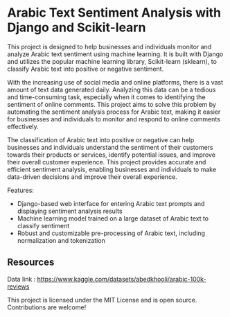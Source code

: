 # Arabic Text Sentiment Analysis with Django and Scikit-learn

This project is designed to help businesses and individuals monitor and analyze Arabic text sentiment using machine learning. It is built with Django and utilizes the popular machine learning library, Scikit-learn (sklearn), to classify Arabic text into positive or negative sentiment.

With the increasing use of social media and online platforms, there is a vast amount of text data generated daily. Analyzing this data can be a tedious and time-consuming task, especially when it comes to identifying the sentiment of online comments. This project aims to solve this problem by automating the sentiment analysis process for Arabic text, making it easier for businesses and individuals to monitor and respond to online comments effectively.

The classification of Arabic text into positive or negative can help businesses and individuals understand the sentiment of their customers towards their products or services, identify potential issues, and improve their overall customer experience. This project provides accurate and efficient sentiment analysis, enabling businesses and individuals to make data-driven decisions and improve their overall experience.

Features:
- Django-based web interface for entering Arabic text prompts and displaying sentiment analysis results
- Machine learning model trained on a large dataset of Arabic text to classify sentiment
- Robust and customizable pre-processing of Arabic text, including normalization and tokenization


<!-- GETTING STARTED -->
## Resources

Data link : https://www.kaggle.com/datasets/abedkhooli/arabic-100k-reviews




This project is licensed under the MIT License and is open source. Contributions are welcome!
